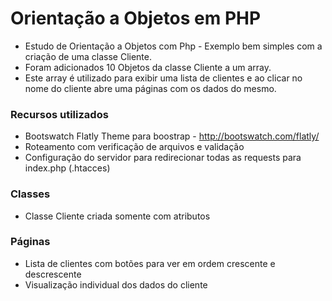 # Orientação a Objetos em PHP

* Estudo de Orientação a Objetos com Php - Exemplo bem simples com a criação de uma classe Cliente.
* Foram adicionados 10 Objetos da classe Cliente a um array.
* Este array é utilizado para exibir uma lista de clientes e ao clicar no nome do cliente abre uma páginas com os dados do mesmo.

### Recursos utilizados
* Bootswatch Flatly Theme para boostrap - http://bootswatch.com/flatly/
* Roteamento com verificação de arquivos e validação
* Configuração do servidor para redirecionar todas as requests para index.php (.htacces)

### Classes
* Classe Cliente criada somente com atributos

### Páginas
* Lista de clientes com botões para ver em ordem crescente e descrescente
* Visualização individual dos dados do cliente